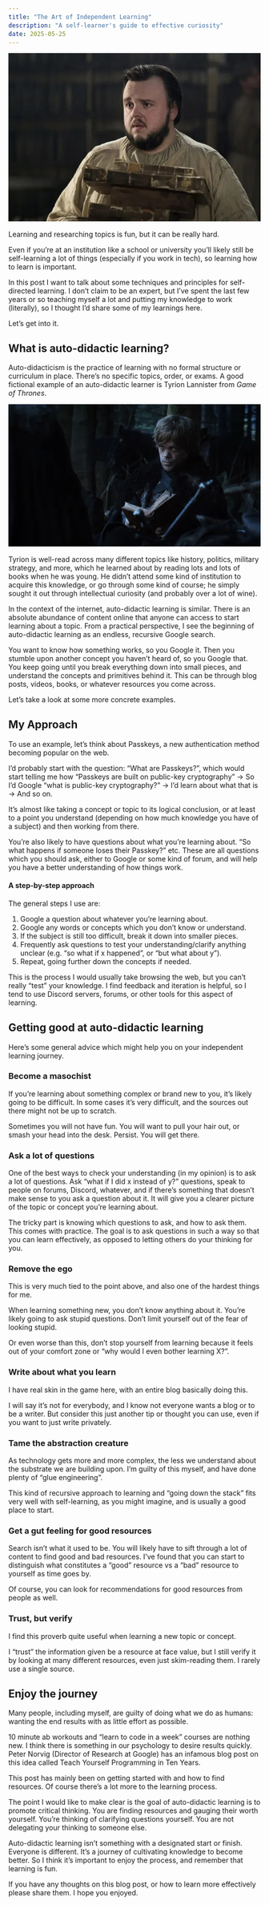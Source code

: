 ```yaml
---
title: "The Art of Independent Learning"
description: "A self-learner's guide to effective curiosity"
date: 2025-05-25
---
```


![](../assets/the-art-of-independent-learning/samwell-tarly.jpg)

Learning and researching topics is fun, but it can be really hard.

Even if you’re at an institution like a school or university you’ll likely still be self-learning a lot of things (especially if you work in tech), so learning how to learn is important.

In this post I want to talk about some techniques and principles for self-directed learning. I don’t claim to be an expert, but I’ve spent the last few years or so teaching myself a lot and putting my knowledge to work (literally), so I thought I’d share some of my learnings here.

Let’s get into it.

## What is auto-didactic learning?

Auto-didacticism is the practice of learning with no formal structure or curriculum in place. There’s no specific topics, order, or exams. A good fictional example of an auto-didactic learner is Tyrion Lannister from *Game of Thrones*.

![](../assets/the-art-of-independent-learning/tyrion.jpg)

Tyrion is well-read across many different topics like history, politics, military strategy, and more, which he learned about by reading lots and lots of books when he was young. He didn’t attend some kind of institution to acquire this knowledge, or go through some kind of course; he simply sought it out through intellectual curiosity (and probably over a lot of wine).

In the context of the internet, auto-didactic learning is similar. There is an absolute abundance of content online that anyone can access to start learning about a topic. From a practical perspective, I see the beginning of auto-didactic learning as an endless, recursive Google search.

You want to know how something works, so you Google it. Then you stumble upon another concept you haven’t heard of, so you Google that. You keep going until you break everything down into small pieces, and understand the concepts and primitives behind it. This can be through blog posts, videos, books, or whatever resources you come across.

Let’s take a look at some more concrete examples.

## My Approach

To use an example, let’s think about Passkeys, a new authentication method becoming popular on the web.

I’d probably start with the question: “What are Passkeys?”, which would start telling me how “Passkeys are built on public-key cryptography” → So I’d Google “what is public-key cryptography?” → I’d learn about what that is → And so on.

It’s almost like taking a concept or topic to its logical conclusion, or at least to a point you understand (depending on how much knowledge you have of a subject) and then working from there.

You’re also likely to have questions about what you’re learning about. “So what happens if someone loses their Passkey?” etc. These are all questions which you should ask, either to Google or some kind of forum, and will help you have a better understanding of how things work.

#### A step-by-step approach

The general steps I use are:

1. Google a question about whatever you’re learning about.
2. Google any words or concepts which you don’t know or understand.
3. If the subject is still too difficult, break it down into smaller pieces.
4. Frequently ask questions to test your understanding/clarify anything unclear (e.g. “so what if x happened”, or “but what about y”).
5. Repeat, going further down the concepts if needed.

This is the process I would usually take browsing the web, but you can’t really “test” your knowledge. I find feedback and iteration is helpful, so I tend to use Discord servers, forums, or other tools for this aspect of learning.

## Getting good at auto-didactic learning

Here’s some general advice which might help you on your independent learning journey.

### Become a masochist

If you’re learning about something complex or brand new to you, it’s likely going to be difficult. In some cases it’s very difficult, and the sources out there might not be up to scratch.

Sometimes you will not have fun. You will want to pull your hair out, or smash your head into the desk. Persist. You will get there.

### Ask a lot of questions

One of the best ways to check your understanding (in my opinion) is to ask a lot of questions. Ask “what if I did x instead of y?” questions, speak to people on forums, Discord, whatever, and if there’s something that doesn’t make sense to you ask a question about it. It will give you a clearer picture of the topic or concept you’re learning about.

The tricky part is knowing which questions to ask, and how to ask them. This comes with practice. The goal is to ask questions in such a way so that you can learn effectively, as opposed to letting others do your thinking for you.

### Remove the ego

This is very much tied to the point above, and also one of the hardest things for me.

When learning something new, you don’t know anything about it. You’re likely going to ask stupid questions. Don’t limit yourself out of the fear of looking stupid.

Or even worse than this, don’t stop yourself from learning because it feels out of your comfort zone or “why would I even bother learning X?”.

### Write about what you learn

I have real skin in the game here, with an entire blog basically doing this.

I will say it’s not for everybody, and I know not everyone wants a blog or to be a writer. But consider this just another tip or thought you can use, even if you want to just write privately.

### Tame the abstraction creature

As technology gets more and more complex, the less we understand about the substrate we are building upon. I’m guilty of this myself, and have done plenty of “glue engineering”.

This kind of recursive approach to learning and “going down the stack” fits very well with self-learning, as you might imagine, and is usually a good place to start.

### Get a gut feeling for good resources

Search isn’t what it used to be. You will likely have to sift through a lot of content to find good and bad resources. I’ve found that you can start to distinguish what constitutes a “good” resource vs a “bad” resource to yourself as time goes by.

Of course, you can look for recommendations for good resources from people as well.

### Trust, but verify
I find this proverb quite useful when learning a new topic or concept.

I “trust” the information given be a resource at face value, but I still verify it by looking at many different resources, even just skim-reading them. I rarely use a single source.

## Enjoy the journey

Many people, including myself, are guilty of doing what we do as humans: wanting the end results with as little effort as possible.

10 minute ab workouts and “learn to code in a week” courses are nothing new. I think there is something in our psychology to desire results quickly. Peter Norvig (Director of Research at Google) has an infamous blog post on this idea called Teach Yourself Programming in Ten Years.

This post has mainly been on getting started with and how to find resources. Of course there’s a lot more to the learning process.

The point I would like to make clear is the goal of auto-didactic learning is to promote critical thinking. You are finding resources and gauging their worth yourself. You’re thinking of clarifying questions yourself. You are not delegating your thinking to someone else.

Auto-didactic learning isn’t something with a designated start or finish. Everyone is different. It’s a journey of cultivating knowledge to become better. So I think it’s important to enjoy the process, and remember that learning is fun.

If you have any thoughts on this blog post, or how to learn more effectively please share them. I hope you enjoyed.
